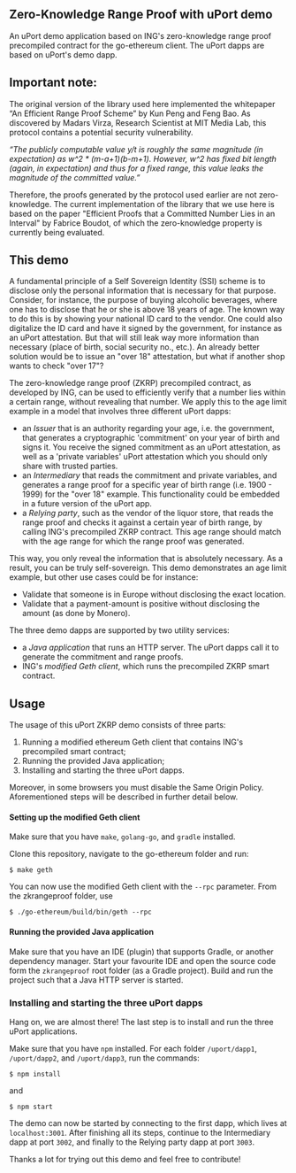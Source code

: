 ## Zero-Knowledge Range Proof with uPort demo

An uPort demo application based on ING's zero-knowledge range proof precompiled contract for the go-ethereum client. The uPort dapps are based on uPort's demo dapp.

## Important note:

The original version of the library used here implemented the whitepaper “An Efficient Range Proof Scheme” by Kun Peng and Feng Bao. As discovered by Madars Virza, Research Scientist at MIT Media Lab, this protocol contains a potential security vulnerability.

*“The publicly computable value y/t is roughly the same magnitude (in expectation) as w^2 \* (m-a+1)(b-m+1). However, w^2 has fixed bit length (again, in expectation) and thus for a fixed range, this value leaks the magnitude of the committed value.”*

Therefore, the proofs generated by the protocol used earlier are not zero-knowledge. The current implementation of the library that we use here is based on the paper "Efficient Proofs that a Committed Number Lies in an Interval" by Fabrice Boudot, of which the zero-knowledge property is currently being evaluated.

## This demo

A fundamental principle of a Self Sovereign Identity (SSI) scheme is to disclose only the personal information that is necessary for that purpose. Consider, for instance, the purpose of buying alcoholic beverages, where one has to disclose that he or she is above 18 years of age. The known way to do this is by showing your national ID card to the vendor. One could also digitalize the ID card and have it signed by the government, for instance as an uPort attestation. But that will still leak way more information than necessary (place of birth, social security no., etc.). An already better solution would be to issue an "over 18" attestation, but what if another shop wants to check "over 17"?

The zero-knowledge range proof (ZKRP) precompiled contract, as developed by ING, can be used to efficiently verify that a number lies within a certain range, without revealing that number. We apply this to the age limit example in a model that involves three different uPort dapps:
  * an *Issuer* that is an authority regarding your age, i.e. the government, that generates a cryptographic 'commitment' on your year of birth and signs it. You receive the signed commitment as an uPort attestation, as well as a 'private variables' uPort attestation which you should only share with trusted parties.
  * an *Intermediary* that reads the commitment and private variables, and generates a range proof for a specific year of birth range (i.e. 1900 - 1999) for the "over 18" example. This functionality could be embedded in a future version of the uPort app.
  * a *Relying party*, such as the vendor of the liquor store, that reads the range proof and checks it against a certain year of birth range, by calling ING's precompiled ZKRP contract. This age range should match with the age range for which the range proof was generated.

This way, you only reveal the information that is absolutely necessary. As a result, you can be truly self-sovereign.
This demo demonstrates an age limit example, but other use cases could be for instance:

 * Validate that someone is in Europe without disclosing the exact location.
 * Validate that a payment-amount is positive without disclosing the amount (as done by Monero).

The three demo dapps are supported by two utility services:
  * a *Java application* that runs an HTTP server. The uPort dapps call it to generate the commitment and range proofs.
  * ING's *modified Geth client*, which runs the precompiled ZKRP smart contract.

## Usage

The usage of this uPort ZKRP demo consists of three parts:
1. Running a modified ethereum Geth client that contains ING's precompiled smart contract;
2. Running the provided Java application;
3. Installing and starting the three uPort dapps.  

Moreover, in some browsers you must disable the Same Origin Policy. Aforementioned steps will be described in further detail below.

#### Setting up the modified Geth client

Make sure that you have `make`, `golang-go`, and `gradle` installed.

Clone this repository, navigate to the go-ethereum folder and run:
```
$ make geth
```

You can now use the modified Geth client with the `--rpc` parameter. From the zkrangeproof folder, use
```
$ ./go-ethereum/build/bin/geth --rpc
```

#### Running the provided Java application

Make sure that you have an IDE (plugin) that supports Gradle, or another dependency manager. Start your favourite IDE and open the source code form the `zkrangeproof` root folder (as a Gradle project). Build and run the project such that a Java HTTP server is started.

### Installing and starting the three uPort dapps

Hang on, we are almost there! The last step is to install and run the three uPort applications.  

Make sure that you have `npm` installed. For each folder `/uport/dapp1`, `/uport/dapp2`, and `/uport/dapp3`, run the commands:
```
$ npm install
```
and
```
$ npm start
```
The demo can now be started by connecting to the first dapp, which lives at `localhost:3001`. After finishing all its steps, continue to the Intermediary dapp at port `3002`, and finally to the Relying party dapp at port `3003`.

Thanks a lot for trying out this demo and feel free to contribute!

